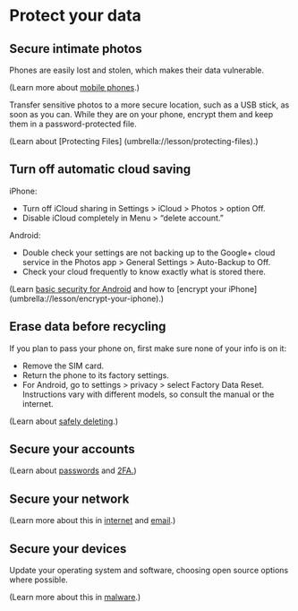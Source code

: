 [Title]: # (Precautions)
[Order]: # (0)

# Protect your data

## Secure intimate photos 

Phones are easily lost and stolen, which makes their data vulnerable. 

(Learn more about [mobile phones](umbrella://lesson/mobile-phones/0).)

Transfer sensitive photos to a more secure location, such as a USB stick, as soon as you can. While they are on your phone, encrypt them and keep them in a password-protected file.

(Learn about [Protecting Files] (umbrella://lesson/protecting-files).)  

## Turn off automatic cloud saving  

iPhone: 

* Turn off iCloud sharing in Settings > iCloud > Photos > option Off. 
* Disable iCloud completely in Menu > “delete account.” 
    
Android: 

* Double check your settings are not backing up to the Google+ cloud service in the Photos app > General Settings > Auto-Backup to Off. 
* Check your cloud frequently to know exactly what is stored there.
    
(Learn [basic security for Android](umbrella://lesson/android) and how to [encrypt your iPhone] (umbrella://lesson/encrypt-your-iphone).)

## Erase data before recycling  

If you plan to pass your phone on, first make sure none of your info is on it: 

*	Remove the SIM card. 
*	Return the phone to its factory settings. 
*	For Android, go to settings > privacy > select Factory Data Reset. Instructions vary with different models, so consult the manual or the internet.

(Learn about [safely deleting](umbrella://lesson/safely-deleting).)

## Secure your accounts

(Learn about [passwords](umbrella://lesson/passwords/0) and [2FA.](umbrella://lesson/passwords/1))

## Secure your network

(Learn more about this in [internet](umbrella://lesson/the-internet/0) and [email](umbrella://lesson/email/0).) 

## Secure your devices

Update your operating system and software, choosing open source options where possible. 

(Learn more about this in [malware](umbrella://lesson/malware/0).)

